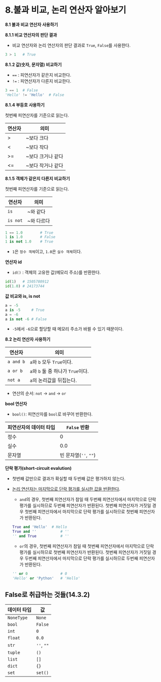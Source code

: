 # 8.불과 비교, 논리 연산자 알아보기

**8.1 불과 비교 연산자 사용하기**

**8.1.1 비교 연산자의 판단 결과**

- 비교 연산자와 논리 연산자의 판단 결과로 `True`, `False`를 사용한다.

```python
3 > 1	# True
```



**8.1.2 값(숫자, 문자열) 비교하기**

- `==` : 피연산자가 같은지 비교한다.
- `!=` : 피연산자가 다른지 비교한다.

```python
3 == 1	# False
'Hello' != 'Hello'	# False
```



**8.1.4 부등호 사용하기**

첫번째 피연산자를 기준으로 읽는다.

| 연산자 | 의미              |
| ------ | ----------------- |
| >      | ~보다 크다        |
| <      | ~보다 작다        |
| >=     | ~보다 크거나 같다 |
| <=     | ~보다 작거나 같다 |



**8.1.5 객체가 같은지 다른지 비교하기**

첫번째 피연산자를 기준으로 읽는다.

| 연산자   | 의미       |
| -------- | ---------- |
| `is`     | ~와 같다   |
| `is not` | ~와 다르다 |



```python
1 == 1.0		# True
1 is 1.0		# False
1 is not 1.0	# True
```

- `1`은 `정수 객체`이고, `1.0`은 `실수 객체`이다.



**연산자 id**

- `id()` : 객체의 고유한 값(메모리 주소)를 반환한다.

```python
id(1)	# 1505780912
id(1.0)	# 24173744
```



**값 비교와 is, is not**

```python
a = -5
a is -5		# True
a = -6
a is not -6	# False
```

- `-5`에서 `-6`으로 할당할 때 메모리 주소가 바뀔 수 있기 때문이다.



**8.2 논리 연산자 사용하기**

| 연산자    | 의미                               |
| --------- | ---------------------------------- |
| `a and b` | `a`와 `b` 모두 `True`이다.         |
| `a or b`  | `a`와 `b` 둘 중 하나가 `True`이다. |
| `not a`   | `a`의 논리값을 뒤집는다.           |

- 연산의 순서: `not` -> `and` -> `or`



**bool 연산자**

- `bool()`: 피연산자를 `bool`로 바꾸어 반환한다.

| 피연산자의 데이터 타입 | `False` 반환          |
| ---------------------- | --------------------- |
| 정수                   | 0                     |
| 실수                   | 0.0                   |
| 문자열                 | 빈 문자열(`''`, `""`) |



**단락 평가(short-circuit evalution)**

- 첫번째 값만으로 결과가 확실할 때 두번째 값은 평가하지 않는다.

- <u>논리 연산자는 마지막으로 단락 평가를 실시한 값을 반환한다</u>.

  - `and`의 경우,  첫번째 피연산자가 참일 때 두번째 피연산자에서 마지막으로 단락 평가를 실시하므로 두번째 피연산자가 반환된다. 첫번째 피연산자가 거짓일 경우 첫번째 피연산자에서 마지막으로 단락 평가를 실시하므로 첫번째 피연산자가 반환된다.

  ```python
  True and 'Hello'	# Hello
  True and ''			# ''
  '' and True			# ''
  ```

  - `or`의 경우, 첫번째 피연산자가 참일 때 첫번째 피연산자에서 마지막으로 단락 평가를 실시하므로 첫번째 피연산자가 반환된다. 첫번째 피연산자가 거짓일 경우 두번째 피연산자에서 마지막으로 단락 평가를 실시하므로 두번째 피연산자가 반환된다.

  ```python
  '' or 0				# 0
  'Hello' or 'Python'	# 'Hello'
  ```

  

## **False로 취급하는 것들(14.3.2)**

| 데이터 타입 | 값         |
| ----------- | ---------- |
| `NoneType`  | `None`     |
| `bool`      | `False`    |
| `int`       | `0`        |
| `float`     | `0.0`      |
| `str`       | `''`, `""` |
| `tuple`     | `()`       |
| `list`      | `[]`       |
| `dict`      | `{}`       |
| `set`       | `set()`    |

